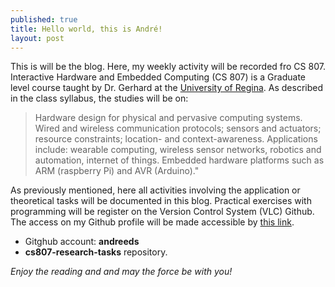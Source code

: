 ```yaml
---
published: true
title: Hello world, this is André!
layout: post
---
```

This is will be the blog. Here, my weekly activity will be recorded fro CS 807. 
Interactive Hardware and Embedded Computing (CS 807) is a Graduate level course taught by Dr. Gerhard at the [University of Regina][uofr]. As described in the class syllabus, the studies will be on:

> Hardware design for physical and pervasive computing systems. 
> Wired and wireless communication protocols; sensors and actuators; resource constraints; location- and context-awareness. 
> Applications include: wearable computing, wireless sensor networks, robotics and automation, internet of things. 
> Embedded hardware platforms such as ARM (raspberry Pi) and AVR (Arduino)."

As previously mentioned, here all activities involving the application or theoretical tasks will be documented in this blog. Practical exercises with programming will be register on the Version Control System (VLC) Github. The access on my Github profile will be made accessible by [this link][gha].

- Gitghub account: **andreeds**
- **cs807-research-tasks** repository.

*Enjoy the reading and and may the force be with you!*

[//]: # (These are reference links used in the body of this note and get stripped out when the markdown processor does its job.)

[gha]: <https://github.com/andreeds/cs807-research-tasks>
[uofr]: <http://www.uregina.ca/>